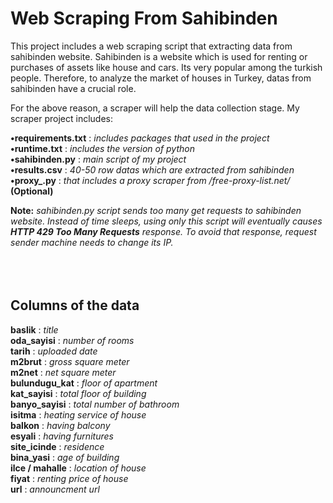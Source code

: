 # Web Scraping From Sahibinden
This project includes a web scraping script that extracting data from sahibinden website. Sahibinden is a website which is used for
renting or purchases of assets like house and cars. Its very popular among the turkish people. Therefore, to analyze the market of houses in Turkey,
datas from sahibinden have a crucial role.

For the above reason, a scraper will help the data collection stage. My scraper project includes:

**•requirements.txt** : *includes packages that used in the project*\
**•runtime.txt** : *includes the version of python*\
**•sahibinden.py** : *main script of my project*\
**•results.csv** : *40-50 row datas which are extracted from sahibinden*\
**•proxy_.py** : *that includes a proxy scraper from /free-proxy-list.net/* **(Optional)**

**Note:** *sahibinden.py script sends too many get requests to sahibinden website. Instead of time sleeps, using only this script will 
eventually causes **HTTP 429 Too Many Requests** response. To avoid that response, request sender machine needs to change its IP.*
<br>
<br><br><br>
## Columns of the data
**baslik** : *title*\
**oda_sayisi** : *number of rooms*\
**tarih** : *uploaded date*\
**m2brut** : *gross square meter*\
**m2net** : *net square meter*\
**bulundugu_kat** : *floor of apartment*\
**kat_sayisi** : *total floor of building*\
**banyo_sayisi** : *total number of bathroom*\
**isitma** : *heating service of house*\
**balkon** : *having balcony*\
**esyali** : *having furnitures*\
**site_icinde** : *residence*\
**bina_yasi** : *age of building*\
**ilce / mahalle** : *location of house*\
**fiyat** : *renting price of house*\
**url** : *announcment url*
